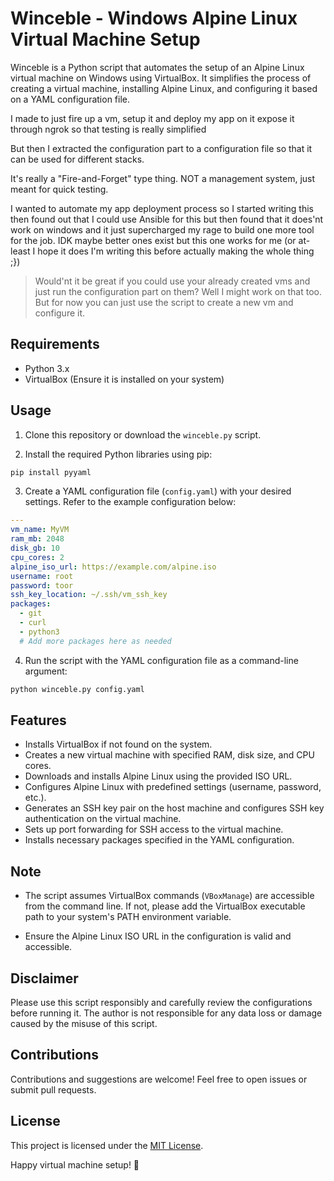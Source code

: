 # Winceble - Windows Alpine Linux Virtual Machine Setup

Winceble is a Python script that automates the setup of an Alpine Linux virtual machine on Windows using VirtualBox. It simplifies the process of creating a virtual machine, installing Alpine Linux, and configuring it based on a YAML configuration file.

I made to just fire up a vm, setup it and deploy my app on it expose it through ngrok so that testing is really simplified

But then I extracted the configuration part to a configuration file so that it can be used for different stacks.

It's really a "Fire-and-Forget" type thing. NOT a management system, just meant for quick testing.

I wanted to automate my app deployment process so I started writing this then found out that I could use Ansible for this but then found that it does'nt work on windows and it just supercharged my rage to build one more tool for the job. IDK maybe better ones exist but this one works for me (or at-least I hope it does I'm writing this before actually making the whole thing ;})

> Would'nt it be great if you could use your already created vms and just run the configuration part on them? Well I might work on that too. But for now you can just use the script to create a new vm and configure it.
## Requirements

- Python 3.x
- VirtualBox (Ensure it is installed on your system)

## Usage

1. Clone this repository or download the `winceble.py` script.

2. Install the required Python libraries using pip:

```bash
pip install pyyaml
```

3. Create a YAML configuration file (`config.yaml`) with your desired settings. Refer to the example configuration below:

```yaml
---
vm_name: MyVM
ram_mb: 2048
disk_gb: 10
cpu_cores: 2
alpine_iso_url: https://example.com/alpine.iso
username: root
password: toor
ssh_key_location: ~/.ssh/vm_ssh_key
packages:
  - git
  - curl
  - python3
  # Add more packages here as needed
```

4. Run the script with the YAML configuration file as a command-line argument:

```bash
python winceble.py config.yaml
```

## Features

- Installs VirtualBox if not found on the system.
- Creates a new virtual machine with specified RAM, disk size, and CPU cores.
- Downloads and installs Alpine Linux using the provided ISO URL.
- Configures Alpine Linux with predefined settings (username, password, etc.).
- Generates an SSH key pair on the host machine and configures SSH key authentication on the virtual machine.
- Sets up port forwarding for SSH access to the virtual machine.
- Installs necessary packages specified in the YAML configuration.

## Note

- The script assumes VirtualBox commands (`VBoxManage`) are accessible from the command line. If not, please add the VirtualBox executable path to your system's PATH environment variable.

- Ensure the Alpine Linux ISO URL in the configuration is valid and accessible.

## Disclaimer

Please use this script responsibly and carefully review the configurations before running it. The author is not responsible for any data loss or damage caused by the misuse of this script.

## Contributions

Contributions and suggestions are welcome! Feel free to open issues or submit pull requests.

## License

This project is licensed under the [MIT License](LICENSE).

Happy virtual machine setup! 🚀